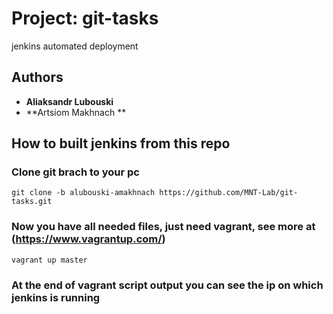 # Project: git-tasks

jenkins automated deployment

## Authors

* **Aliaksandr Lubouski**
* **Artsiom Makhnach ** 

## How to built jenkins from this repo

### Clone git brach to your pc

```
git clone -b alubouski-amakhnach https://github.com/MNT-Lab/git-tasks.git
```

### Now you have all needed files, just need vagrant, see more at (https://www.vagrantup.com/)

```
vagrant up master
```

### At the end of vagrant script output you can see the ip on which jenkins is running

